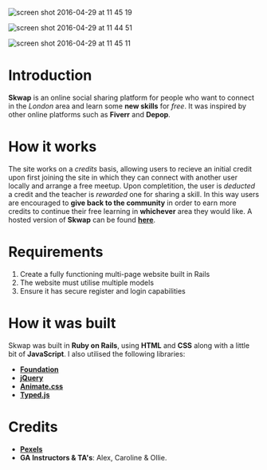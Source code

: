 ![screen shot 2016-04-29 at 11 45 19](https://cloud.githubusercontent.com/assets/8389262/14915758/3940ac22-0e0d-11e6-9768-a70f91573933.png)

![screen shot 2016-04-29 at 11 44 51](https://cloud.githubusercontent.com/assets/8389262/14915822/aa879184-0e0d-11e6-95a7-4c75ccdcb39a.png)

![screen shot 2016-04-29 at 11 45 11](https://cloud.githubusercontent.com/assets/8389262/14915742/1f49f594-0e0d-11e6-98ea-98379e12e8a0.png)




# Introduction
**Skwap** is an online social sharing platform for people who want to connect in the *London* area and learn some **new skills** for *free*. It was inspired by other online platforms such as **Fiverr** and **Depop**.

# How it works
The site works on a *credits* basis, allowing users to recieve an initial credit upon first joining the site in which they can connect with another user locally and arrange a free meetup. Upon completition, the user is *deducted* a credit and the teacher is *rewarded* one for sharing a skill. In this way users are encouraged to **give back to the community** in order to earn more credits to continue their free learning in **whichever** area they would like. A hosted version of **Skwap** can be found [**here**](http://skwap.herokuapp.com/).

# Requirements 
1. Create a fully functioning multi-page website built in Rails
2. The website must utilise multiple models
3. Ensure it has secure register and login capabilities

# How it was built
Skwap was built in **Ruby on Rails**, using **HTML** and **CSS** along with a little bit of **JavaScript**. I also utilised the following libraries:
- [**Foundation**](http://foundation.zurb.com/)
- [**jQuery**](https://jquery.com/download/)
- [**Animate.css**](https://daneden.github.io/animate.css/)
- [**Typed.js**](http://www.mattboldt.com/demos/typed-js/)

# Credits
- [**Pexels**](https://www.pexels.com)
- **GA Instructors & TA's**: Alex, Caroline & Ollie.
